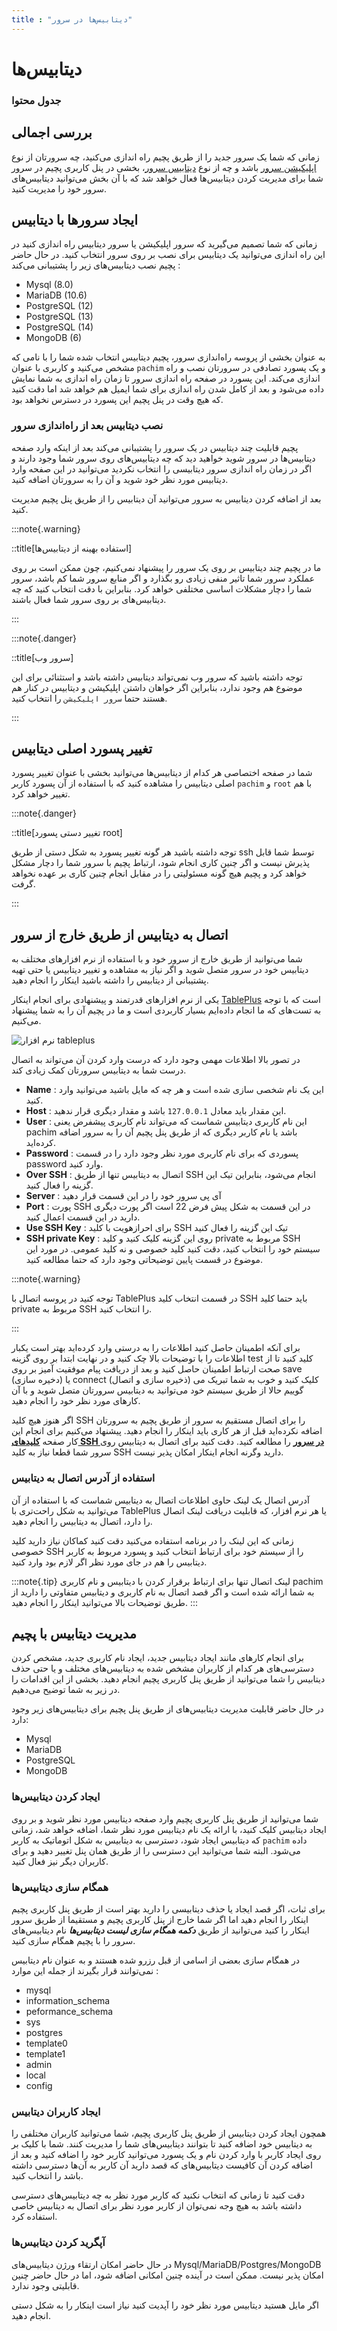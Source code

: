 ```yaml
---
title : "دیتابیس‌ها در سرور"
---
```


# دیتابیس‌ها 

### جدول محتوا

## بررسی اجمالی

زمانی که شما یک سرور جدید را از طریق پچیم راه اندازی می‌کنید، چه سرورتان از نوع [اپلیکیشن سرور](/servers/types#سرور-اپلیکیشن) باشد و چه از نوع [دیتابیس سرور](/servers/types#سرور-دیتابیس)، بخشی در پنل کاربری پچیم در سرور شما برای مدیریت کردن دیتابیس‌ها فعال خواهد شد که با آن بخش می‌توانید دیتابیس‌های سرور خود را مدیریت کنید.

## ایجاد سرورها با دیتابیس 
<div id="99563022125"><script type="text/JavaScript" src="https://www.aparat.com/embed/khXK2?data[rnddiv]=99563022125&data[responsive]=yes"></script></div>

زمانی که شما تصمیم می‌گیرید که سرور اپلیکیشن یا سرور دیتابیس راه اندازی کنید در این راه اندازی می‌توانید یک دیتابیس برای نصب بر روی سرور انتخاب کنید. در حال حاضر پچیم نصب دیتابیس‌های زیر را پشتیبانی می‌کند : 

- Mysql (8.0)
- MariaDB (10.6)
- PostgreSQL (12)
- PostgreSQL (13)
- PostgreSQL (14)
- MongoDB (6)

به عنوان بخشی از پروسه راه‌اندازی سرور، پچیم دیتابیس انتخاب شده شما را با نامی که مشخص می‌کنید و کاربری با عنوان `pachim` و یک پسورد تصادفی در سرورتان نصب و راه اندازی می‌کند. این پسورد در صفحه راه اندازی سرور تا زمان راه اندازی به شما نمایش داده می‌شود و بعد از کامل شدن راه اندازی برای شما ایمیل هم خواهد شد اما دقت کنید که هیچ وقت در پنل پچیم این پسورد در دسترس نخواهد بود.

### نصب دیتابیس بعد از راه‌اندازی سرور 

پچیم قابلیت چند دیتابیس در یک سرور را پشتیبانی می‌کند بعد از اینکه وارد صفحه دیتابیس‌ها در سرور شوید خواهید دید که چه دیتابیس‌های روی سرور شما وجود دارند و اگر در زمان راه اندازی سرور دیتابیسی را انتخاب نکردید می‌توانید در این صفحه وارد دیتابیس مورد نظر خود شوید و آن را به سرورتان اضافه کنید. 

بعد از اضافه کردن دیتابیس به سرور می‌توانید آن دیتابیس را از طریق پنل پچیم مدیریت کنید. 

:::note{.warning}

::title[استفاده بهینه از دیتابیس‌ها]

ما در پچیم چند دیتابیس بر روی یک سرور را پیشنهاد نمی‌کنیم، چون ممکن است بر روی عملکرد سرور شما تاثیر منفی زیادی رو بگذارد و اگر منابع سرور شما کم باشد، سرور شما را دچار مشکلات اساسی مختلفی خواهد کرد. بنابراین با دقت انتخاب کنید که چه دیتابیس‌های بر روی سرور شما فعال باشند.

:::

:::note{.danger}

::title[سرور وب]

توجه داشته باشید که سرور وب نمی‌تواند دیتابیس داشته باشد و استثنائی برای این موضوع هم وجود ندارد، بنابراین اگر خواهان داشتن اپلیکیشن و دیتابیس در کنار هم هستند حتما `سرور اپلیکیشن` را انتخاب کنید.

:::
## تغییر پسورد اصلی دیتابیس

شما در صفحه اختصاصی هر کدام از دیتابیس‌ها می‌توانید بخشی با عنوان تغییر پسورد اصلی دیتابیس را مشاهده کنید که با استفاده از آن پسورد کاربر `pachim` و `root` با هم تغییر خواهد کرد.

:::note{.danger}

::title[تغییر دستی پسورد root]

توجه داشته باشید هر گونه تغییر پسورد به شکل دستی از طریق ssh توسط شما قابل پذیرش نیست و اگر چنین کاری انجام شود، ارتباط پچیم با سرور شما را دچار مشکل خواهد کرد و پچیم هیچ گونه مسئولیتی را در مقابل انجام چنین کاری بر عهده نخواهد گرفت.

::: 

## اتصال به دیتابیس از طریق خارج از سرور

شما می‌توانید از طریق خارج از سرور خود و با استفاده از نرم افزارهای مختلف به دیتابیس خود در سرور متصل شوید و اگر نیاز به مشاهده و تغییر دیتابیس یا حتی تهیه پشتیبانی از دیتابیس را داشته باشید اینکار را انجام دهید.

یکی از نرم افزارهای قدرتمند و پیشنهادی برای انجام اینکار [TablePlus](https://tableplus.com/) است که با توجه به تست‌های که ما انجام داده‌ایم بسیار کاربردی است و ما در پچیم آن را به شما پیشنهاد می‌کنیم. 

![نرم افزار tableplus](/img/tableplus.png)

در تصور بالا اطلاعات مهمی وجود دارد که درست وارد کردن آن می‌تواند به اتصال درست شما به دیتابیس سرورتان کمک زیادی کند.

- **Name** : این یک نام شخصی سازی شده است و هر چه که مایل باشید می‌توانید وارد کنید.
- **Host** : این مقدار باید معادل `127.0.0.1` باشد و مقدار دیگری قرار ندهید.
- **User** : این نام کاربری دیتابیس شماست که می‌تواند نام کاربری پیشفرض یعنی pachim باشد یا نام کاربر دیگری که از طریق پنل پچیم آن را به سرور اضافه کرده‌اید.
- **Password** : پسوردی که برای نام کاربری مورد نظر وجود دارد را در قسمت password وارد کنید.
- **Over SSH** : اتصال به دیتابیس تنها از طریق SSH انجام می‌شود، بنابراین تیک این گزینه را فعال کنید.
- **Server** : آی پی سرور خود را در این قسمت قرار دهید
- **Port** : پورت SSH در این قسمت به شکل پیش فرض 22 است اگر پورت دیگری دارید در این قسمت اعمال کنید.
- **Use SSH Key** : برای احرازهویت با کلید SSH تیک این گزینه را فعال کنید 
- **SSH private Key** : روی این گزینه کلیک کنید و کلید private مربوط به SSH سیستم خود را انتخاب کنید، دقت کنید کلید خصوصی و نه کلید عمومی. در مورد این موضوع در قسمت پایین توضیحاتی وجود دارد که حتما مطالعه کنید.

:::note{.warning}

توجه کنید در پروسه اتصال با TablePlus در قسمت انتخاب کلید SSH باید حتما کلید private مربوط به SSH را انتخاب کنید.

:::

برای آنکه اطمینان حاصل کنید اطلاعات را به درستی وارد کرده‌اید بهتر است یکبار اطلاعات را با توضیحات بالا چک کنید و در نهایت ابتدا بر روی گزینه test کلید کنید تا از صحت ارتباط اطمینان حاصل کنید و بعد از دریافت پیام موفقیت آمیز بر روی save (دخیره سازی) یا connect (ذخیره سازی و اتصال) کلیک کنید و خوب به شما تبریک می گوییم حالا از طریق سیستم خود می‌توانید به دیتابیس سرورتان متصل شوید و با آن کارهای مورد نظر خود را انجام دهید. 

اگر هنوز هیچ کلید SSH را برای اتصال مستقیم به سرور از طریق پچیم به سرورتان اضافه نکرده‌اید قبل از هر کاری باید اینکار را انجام دهید. پیشنهاد می‌کنیم برای انجام این کار صفحه [**کلیدهای SSH در سرور**](/servers/ssh) را مطالعه کنید. دقت کنید برای اتصال به دیتابیس روی سرور شما قطعا نیاز به کلید SSH دارید وگرنه انجام اینکار امکان پذیر نیست.



### استفاده از آدرس اتصال به دیتابیس 

آدرس اتصال یک لینک حاوی اطلاعات اتصال به دیتابیس شماست که با استفاده از آن می‌توانید به شکل راحت‌تری با TablePlus یا هر نرم افزار، که قابلیت دریافت لینک اتصال را دارد، اتصال به دیتابیس را انجام دهید.

زمانی که این لینک را در برنامه استفاده می‌کنید دقت کنید کماکان نیاز دارید کلید خصوصی SSH را از سیستم خود برای ارتباط انتخاب کنید و پسورد مربوط به کاربر دیتابیس را هم در جای مورد نظر اگر لازم بود وارد کنید.

:::note{.tip}
لینک اتصال تنها برای ارتباط برقرار کردن با دیتابیس و نام کاربری pachim به شما ارائه شده است و اگر قصد اتصال به نام کاربری و دیتابیس متفاوتی را دارید از طریق توضیحات بالا می‌توانید اینکار را انجام دهید.
:::


## مدیریت دیتابیس با پچیم
<div id="49263574167"><script type="text/JavaScript" src="https://www.aparat.com/embed/mQaHo?data[rnddiv]=49263574167&data[responsive]=yes"></script></div>

برای انجام کارهای مانند ایجاد دیتابیس جدید، ایجاد نام کاربری جدید، مشخص کردن دسترسی‌های هر کدام از کاربران مشخص شده به دیتابیس‌های مختلف و یا حتی حذف دیتابیس را شما می‌توانید از طریق پنل کاربری پچیم انجام دهید. بخشی از این اقدامات را در زیر به شما توضیح می‌دهیم.

در حال حاضر قابلیت مدیریت دیتابیس‌های از طریق پنل پچیم برای دیتابیس‌های زیر وجود دارد‌:

- Mysql
- MariaDB
- PostgreSQL
- MongoDB

### ایجاد کردن دیتابیس‌ها 

شما می‌توانید از طریق پنل کاربری پچیم وارد صفحه دیتابیس مورد نظر شوید و بر روی ایجاد دیتابیس کلیک کنید، با ارائه یک نام دیتابیس مورد نظر شما، اضافه خواهد شد، زمانی که دیتابیس ایجاد شود، دسترسی به دیتابیس به شکل اتوماتیک به کاربر `pachim` داده می‌شود. البته شما می‌توانید این دسترسی را از طریق همان پنل تغییر دهید و برای کاربران دیگر نیز فعال کنید. 

### همگام سازی دیتابیس‌ها 

برای ثبات، اگر قصد ایجاد یا حذف دیتابیسی را دارید بهتر است از طریق پنل کاربری پچیم اینکار را انجام دهید اما اگر شما خارج از پنل کاربری پچیم و مستقیما از طریق سرور اینکار را کنید می‌توانید از طریق **_دکمه همگام سازی لیست دیتابیس‌ها_** نام دیتابیس‌های سرور  را با پچیم همگام سازی کنید.

در همگام سازی بعضی از اسامی از قبل رزرو شده هستند و به عنوان نام دیتابیس نمی‌توانند قرار بگیرند از جمله این موارد :

- mysql
- information_schema
- peformance_schema
- sys
- postgres
- template0
- template1
- admin
- local
- config

### ایجاد کاربران دیتابیس

همچون ایجاد کردن دیتابیس از طریق پنل کاربری پچیم، شما می‌توانید کاربران مختلفی را به دیتابیس خود اضافه کنید تا بتوانند دیتابیس‌های شما را مدیریت کنند. شما با کلیک بر روی ایجاد کاربر با وارد کردن نام و یک پسورد می‌توانید کاربر خود را اضافه کنید و بعد از اضافه کردن آن کافیست دیتابیس‌های که قصد دارید آن کاربر به آن‌ها دسترسی داشته باشد را انتخاب کنید. 

دقت کنید تا زمانی که انتخاب نکنید که کاربر مورد نظر به چه دیتابیس‌های دسترسی داشته باشد به هیچ وجه نمی‌توان از کاربر مورد نظر برای اتصال به دیتابیس خاصی استفاده کرد. 

### آپگرید کردن دیتابیس‌ها 

در حال حاضر امکان ارتقاء ورژن دیتابیس‌های Mysql/MariaDB/Postgres/MongoDB امکان پذیر نیست. ممکن است در آینده چنین امکانی اضافه شود، اما در حال حاضر چنین قابلیتی وجود ندارد.

اگر مایل هستید دیتابیس مورد نظر خود را آپدیت کنید نیاز است اینکار را به شکل دستی انجام دهید.
